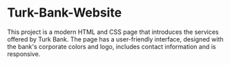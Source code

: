 # Turk-Bank-Website
This project is a modern HTML and CSS page that introduces the services offered by Turk Bank. The page has a user-friendly interface, designed with the bank's corporate colors and logo, includes contact information and is responsive.



